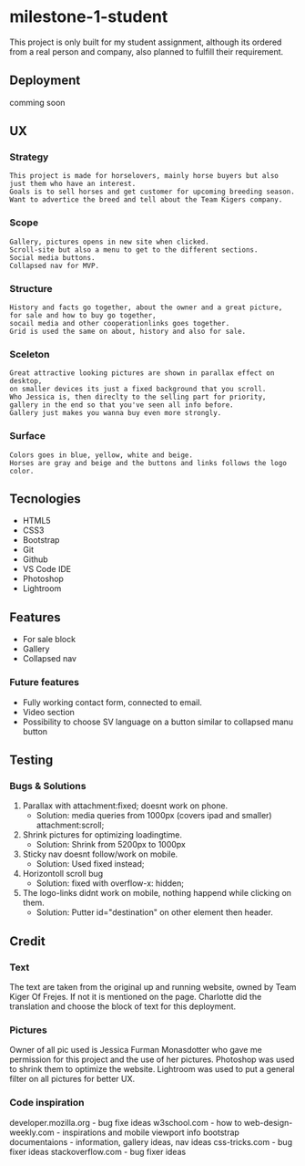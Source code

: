 # milestone-1-student

This project is only built for my student assignment, 
although its ordered from a real person and company, also planned to fulfill their requirement.

## Deployment

  comming soon

## UX 
  ### Strategy
    This project is made for horselovers, mainly horse buyers but also just them who have an interest. 
    Goals is to sell horses and get customer for upcoming breeding season.
    Want to advertice the breed and tell about the Team Kigers company.
  
  ### Scope
    Gallery, pictures opens in new site when clicked. 
    Scroll-site but also a menu to get to the different sections.
    Social media buttons.
    Collapsed nav for MVP.
  
  ### Structure
    History and facts go together, about the owner and a great picture, for sale and how to buy go together, 
    socail media and other cooperationlinks goes together.
    Grid is used the same on about, history and also for sale.
    
  ### Sceleton
    Great attractive looking pictures are shown in parallax effect on desktop, 
    on smaller devices its just a fixed background that you scroll.
    Who Jessica is, then direclty to the selling part for priority, 
    gallery in the end so that you've seen all info before. 
    Gallery just makes you wanna buy even more strongly.
  ### Surface
    Colors goes in blue, yellow, white and beige. 
    Horses are gray and beige and the buttons and links follows the logo color. 

## Tecnologies
  - HTML5
  - CSS3
  - Bootstrap
  - Git
  - Github
  - VS Code IDE
  - Photoshop
  - Lightroom 
  
## Features
  - For sale block
  - Gallery
  - Collapsed nav
  
### Future features
  - Fully working contact form, connected to email.
  - Video section
  - Possibility to choose SV language on a button similar to collapsed manu button 
  
## Testing 

### Bugs & Solutions
  1. Parallax with attachment:fixed; doesnt work on phone.
      - Solution: media queries from 1000px (covers ipad and smaller) attachment:scroll;
  2. Shrink pictures for optimizing loadingtime.
      - Solution: Shrink from 5200px to 1000px
  3. Sticky nav doesnt follow/work on mobile.
      - Solution: Used fixed instead;
  4. Horizontoll scroll bug
      - Solution: fixed with overflow-x: hidden;
  5. The logo-links didnt work on mobile, nothing happend while clicking on them.
       - Solution: Putter id="destination" on other element then header.
       
## Credit

### Text 
The text are taken from the original up and running website, owned by Team Kiger Of Frejes. If not it is mentioned on the page.
Charlotte did the translation and choose the block of text for this deployment.

### Pictures
Owner of all pic used is Jessica Furman Monasdotter who gave me permission for this project and the use of her pictures.
Photoshop was used to shrink them to optimize the website. 
Lightroom was used to put a general filter on all pictures for better UX.

### Code inspiration 
developer.mozilla.org - bug fixe ideas
w3school.com - how to
web-design-weekly.com - inspirations and mobile viewport info 
bootstrap documentaions - information, gallery ideas, nav ideas
css-tricks.com - bug fixer ideas
stackoverflow.com - bug fixer ideas
